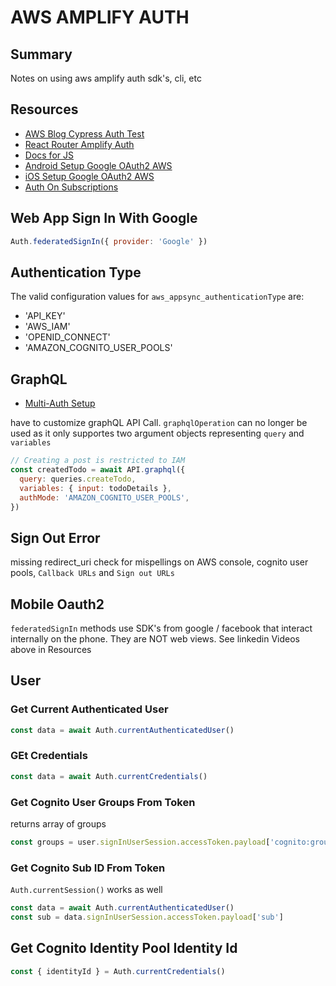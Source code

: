 # AWS AMPLIFY AUTH

## Summary

Notes on using aws amplify auth sdk's, cli, etc

## Resources

- [AWS Blog Cypress Auth Test](https://aws.amazon.com/blogs/mobile/running-end-to-end-cypress-tests-for-your-fullstack-ci-cd-deployment-with-amplify-console/)
- [React Router Amplify Auth](https://www.rockyourcode.com/custom-react-hook-use-aws-amplify-auth/)
- [Docs for JS](https://aws-amplify.github.io/docs/js/authentication)
- [Android Setup Google OAuth2 AWS](https://www.linkedin.com/learning/building-android-apps-with-aws/set-up-user-sign-in-with-google?u=2240169)
- [iOS Setup Google OAuth2 AWS](https://www.linkedin.com/learning/building-ios-apps-with-aws-mobile/add-google-login?u=2240169)
- [Auth On Subscriptions](https://aws-amplify.github.io/docs/cli-toolchain/graphql#authorizing-subscriptions)

## Web App Sign In With Google

```javascript
Auth.federatedSignIn({ provider: 'Google' })
```

## Authentication Type

The valid configuration values for `aws_appsync_authenticationType` are:

- 'API_KEY'
- 'AWS_IAM'
- 'OPENID_CONNECT'
- 'AMAZON_COGNITO_USER_POOLS'

## GraphQL

- [Multi-Auth Setup](https://aws-amplify.github.io/docs/js/api#multi-auth)

have to customize graphQL API Call. `graphqlOperation` can no longer be used
as it only supportes two argument objects representing `query` and `variables`

```javascript
// Creating a post is restricted to IAM
const createdTodo = await API.graphql({
  query: queries.createTodo,
  variables: { input: todoDetails },
  authMode: 'AMAZON_COGNITO_USER_POOLS',
})
```

## Sign Out Error

missing redirect_uri
check for mispellings on AWS console, cognito user pools, `Callback URLs` and
`Sign out URLs`

## Mobile Oauth2

`federatedSignIn` methods use SDK's from google / facebook that interact internally on the phone.
They are NOT web views. See linkedin Videos above in Resources

## User

### Get Current Authenticated User

```javascript
const data = await Auth.currentAuthenticatedUser()
```

### GEt Credentials

```javascript
const data = await Auth.currentCredentials()
```

### Get Cognito User Groups From Token

returns array of groups

```javascript
const groups = user.signInUserSession.accessToken.payload['cognito:groups']
```

### Get Cognito Sub ID From Token

`Auth.currentSession()` works as well

```javascript
const data = await Auth.currentAuthenticatedUser()
const sub = data.signInUserSession.accessToken.payload['sub']
```

## Get Cognito Identity Pool Identity Id

```javascript
const { identityId } = Auth.currentCredentials()
```
